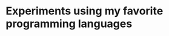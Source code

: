 Experiments using my favorite programming languages
===================================================
